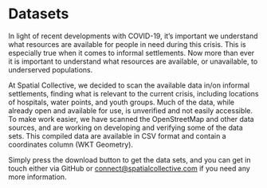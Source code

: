 # Datasets

In light of recent developments with COVID-19, it’s important we understand what resources are available for people in need during this crisis. This is especially true when it comes to informal settlements. Now more than ever it is important to understand what resources are available, or unavailable, to underserved populations. 

At Spatial Collective, we decided to scan the available data in/on informal settlements, finding what is relevant to the current crisis, including locations of hospitals, water points, and youth groups. Much of the data, while already open and available for use, is unverified and not easily accessible. To make work easier, we have scanned the OpenStreetMap and other data sources, and are working on developing and verifying some of the data sets. This compiled data are available in CSV format and contain a coordinates column (WKT Geometry).

Simply press the download button to get the data sets, and you can get in touch either via GitHub or connect@spatialcollective.com if you need any more information. 
